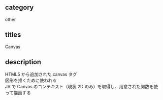 ## category

other

## titles

Canvas

## description

HTML5 から追加された canvas タグ  
図形を描くために使われる  
JS で Canvas のコンテキスト（現状 2D のみ）を取得し、用意された関数を使って描画する
